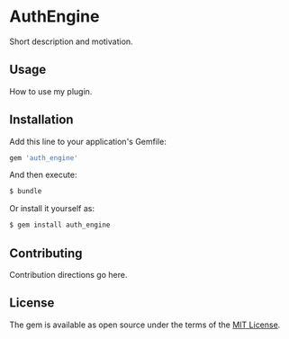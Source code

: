 # AuthEngine
Short description and motivation.

## Usage
How to use my plugin.

## Installation
Add this line to your application's Gemfile:

```ruby
gem 'auth_engine'
```

And then execute:
```bash
$ bundle
```

Or install it yourself as:
```bash
$ gem install auth_engine
```

## Contributing
Contribution directions go here.

## License
The gem is available as open source under the terms of the [MIT License](http://opensource.org/licenses/MIT).
